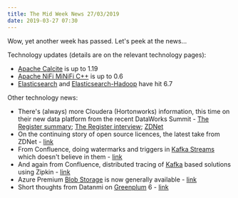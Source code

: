 ```yaml
---
title: The Mid Week News 27/03/2019
date: 2019-03-27 07:30
---
```

Wow, yet another week has passed.  Let's peek at the news...
<!--more-->

Technology updates (details are on the relevant technology pages):

* [Apache Calcite](/technologies/apache-calcite/) is up to 1.19
* [Apache NiFi MiNiFi C++](/technologies/apache-nifi/minifi/) is up to 0.6
* [Elasticsearch](/technologies/elasticsearch/) and [Elasticsearch-Hadoop](/technologies/elasticsearch-hadoop/) have hit 6.7

Other technology news:

* There's (always) more Cloudera (Hortonworks) information, this time on their new data platform from the recent DataWorks Summit - [The Register summary](https://www.theregister.co.uk/2019/03/20/cloudera_data_platform_details/); [The Register interview](https://www.theregister.co.uk/2019/03/21/cloudera_mick_hollison_interview/); [ZDNet](https://www.zdnet.com/article/the-new-cloudera-hortonworks-hadoop-100-open-source-50-boring/)
* On the continuing story of open source licences, the latest take from ZDNet - [link](https://www.zdnet.com/article/open-source-growing-pains-is-open-core-the-answer/)
* From Confluence, doing watermarks and triggers in [Kafka Streams](/technologies/apache-kafka/kafka-streams/) which doesn't believe in them - [link](https://www.confluent.io/blog/kafka-streams-take-on-watermarks-and-triggers)
* And again from Confluence, distributed tracing of [Kafka](/technologies/apache-kafka) based solutions using Zipkin - [link](https://www.confluent.io/blog/importance-of-distributed-tracing-for-apache-kafka-based-applications)
* Azure Premium [Blob Storage](/technologies/microsoft-azure-blob-storage) is now generally available - [link](https://azure.microsoft.com/en-gb/blog/azure-premium-block-blob-storage-is-now-generally-available/)
* Short thoughts from Datanmi on [Greenplum](/technologies/greenplum/) 6 - [link](https://www.datanami.com/2019/03/20/pivotal-extends-greenplum-postgresql-on-cloud-foundry/)